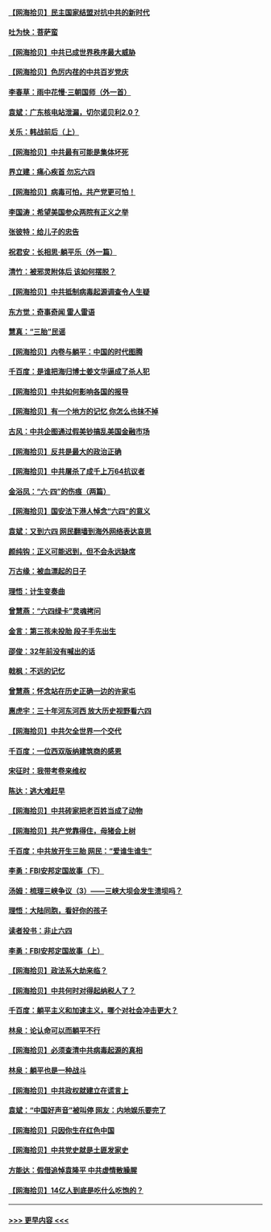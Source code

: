 #### [【网海拾贝】民主国家结盟对抗中共的新时代](../pages/nsc993/n13031717.md?t=06190551) 
#### [吐为快：菩萨蛮](../pages/nsc993/n13030033.md?t=06190551) 
#### [【网海拾贝】中共已成世界秩序最大威胁](../pages/nsc993/n13028138.md?t=06190551) 
#### [【网海拾贝】色厉内荏的中共百岁党庆](../pages/nsc993/n13025582.md?t=06190551) 
#### [李春草：雨中花慢‧三朝国师（外一首）](../pages/nsc993/n13025567.md?t=06190551) 
#### [袁斌：广东核电站泄漏，切尔诺贝利2.0？](../pages/nsc993/n13025475.md?t=06190551) 
#### [关乐：韩战前后（上）](../pages/nsc993/n13025387.md?t=06190551) 
#### [【网海拾贝】中共最有可能是集体坏死](../pages/nsc993/n13023101.md?t=06190551) 
#### [界立建：痛心疾首 勿忘六四](../pages/nsc993/n13022339.md?t=06190551) 
#### [【网海拾贝】病毒可怕，共产党更可怕！](../pages/nsc993/n13020728.md?t=06190551) 
#### [李国涛：希望美国参众两院有正义之举](../pages/nsc993/n13020674.md?t=06190551) 
#### [张彼特：给儿子的忠告](../pages/nsc993/n13018934.md?t=06190551) 
#### [祝君安：长相思‧躺平乐（外一篇）](../pages/nsc993/n13018923.md?t=06190551) 
#### [清竹：被邪灵附体后 该如何摆脱？](../pages/nsc993/n13018877.md?t=06190551) 
#### [【网海拾贝】中共抵制病毒起源调查令人生疑](../pages/nsc993/n13017785.md?t=06190551) 
#### [东方觉：奇事奇闻 雷人雷语](../pages/nsc993/n13017577.md?t=06190551) 
#### [慧真：“三胎”民谣](../pages/nsc993/n13017394.md?t=06190551) 
#### [【网海拾贝】内卷与躺平：中国的时代图腾](../pages/nsc993/n13016128.md?t=06190551) 
#### [千百度：是谁把海归博士姜文华逼成了杀人犯](../pages/nsc993/n13015218.md?t=06190551) 
#### [【网海拾贝】中共如何影响各国的报导](../pages/nsc993/n13012599.md?t=06190551) 
#### [【网海拾贝】有一个地方的记忆 你怎么也抹不掉](../pages/nsc993/n13009802.md?t=06190551) 
#### [古风：中共企图通过假美钞搞乱美国金融市场](../pages/nsc993/n13009626.md?t=06190551) 
#### [【网海拾贝】反共是最大的政治正确](../pages/nsc993/n13007051.md?t=06190551) 
#### [【网海拾贝】中共屠杀了成千上万64抗议者](../pages/nsc993/n13002713.md?t=06190551) 
#### [金浴凤：“六·四”的伤痕（两篇）](../pages/nsc993/n13001719.md?t=06190551) 
#### [【网海拾贝】国安法下港人悼念“六四”的意义](../pages/nsc993/n13001039.md?t=06190551) 
#### [袁斌：又到六四 网民翻墙到海外网络表达哀思](../pages/nsc993/n13000995.md?t=06190551) 
#### [颜纯钩：正义可能迟到，但不会永远缺席](../pages/nsc993/n13000920.md?t=06190551) 
#### [万古缘：被血漂起的日子](../pages/nsc993/n13000914.md?t=06190551) 
#### [理悟：计生变奏曲](../pages/nsc993/n13000414.md?t=06190551) 
#### [曾慧燕：“六四绿卡”灵魂拷问](../pages/nsc993/n13000277.md?t=06190551) 
#### [金言：第三孩未投胎 段子手先出生](../pages/nsc993/n13000215.md?t=06190551) 
#### [邵俊：32年前没有喊出的话](../pages/nsc993/n13000181.md?t=06190551) 
#### [戟枫：不远的记忆](../pages/nsc993/n13000121.md?t=06190551) 
#### [曾慧燕：怀念站在历史正确一边的许家屯](../pages/nsc993/n13000073.md?t=06190551) 
#### [惠虎宇：三十年河东河西 放大历史视野看六四](../pages/nsc993/n13000018.md?t=06190551) 
#### [【网海拾贝】中共欠全世界一个交代](../pages/nsc993/n12998706.md?t=06190551) 
#### [千百度：一位西双版纳建筑商的感恩](../pages/nsc993/n12998487.md?t=06190551) 
#### [宋征时：我带考卷来维权](../pages/nsc993/n12994088.md?t=06190551) 
#### [陈达：逃大难赶早](../pages/nsc993/n12993569.md?t=06190551) 
#### [【网海拾贝】中共砖家把老百姓当成了动物](../pages/nsc993/n12993483.md?t=06190551) 
#### [【网海拾贝】共产党靠得住，母猪会上树](../pages/nsc993/n12990730.md?t=06190551) 
#### [千百度：中共放开生三胎 网民：“爱谁生谁生”](../pages/nsc993/n12990644.md?t=06190551) 
#### [李勇：FBI安邦定国故事（下）](../pages/nsc993/n12987854.md?t=06190551) 
#### [汤姆：梳理三峡争议（3）——三峡大坝会发生溃坝吗？](../pages/nsc993/n12989806.md?t=06190551) 
#### [理悟：大陆同胞，看好你的孩子](../pages/nsc993/n12989778.md?t=06190551) 
#### [读者投书：非止六四](../pages/nsc993/n12989673.md?t=06190551) 
#### [李勇：FBI安邦定国故事（上）](../pages/nsc993/n12987749.md?t=06190551) 
#### [【网海拾贝】政法系大劫来临？](../pages/nsc993/n12987596.md?t=06190551) 
#### [【网海拾贝】中共何时对得起纳税人了？](../pages/nsc993/n12985578.md?t=06190551) 
#### [千百度：躺平主义和加速主义，哪个对社会冲击更大？](../pages/nsc993/n12985512.md?t=06190551) 
#### [林泉：论认命可以而躺平不行](../pages/nsc993/n12985505.md?t=06190551) 
#### [【网海拾贝】必须查清中共病毒起源的真相](../pages/nsc993/n12984276.md?t=06190551) 
#### [林泉：躺平也是一种战斗](../pages/nsc993/n12984194.md?t=06190551) 
#### [【网海拾贝】中共政权就建立在谎言上](../pages/nsc993/n12981880.md?t=06190551) 
#### [袁斌：“中国好声音”被叫停 网友：内地娱乐要完了](../pages/nsc993/n12981826.md?t=06190551) 
#### [【网海拾贝】只因你生在红色中国](../pages/nsc993/n12979096.md?t=06190551) 
#### [【网海拾贝】中共党史就是土匪发家史](../pages/nsc993/n12976478.md?t=06190551) 
#### [方能达：假借追悼袁隆平 中共虚情散臊腥](../pages/nsc993/n12976396.md?t=06190551) 
#### [【网海拾贝】14亿人到底是吃什么吃饱的？](../pages/nsc993/n12974125.md?t=06190551) 

----
#### [ >>> 更早内容 <<< ](../indexes/nsc993-earlier.md)
